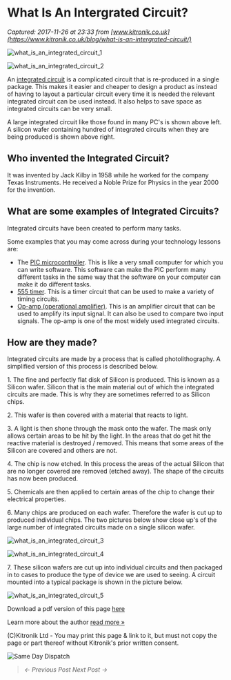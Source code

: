 # What Is An Intergrated Circuit?

_Captured: 2017-11-26 at 23:33 from [www.kitronik.co.uk](https://www.kitronik.co.uk/blog/what-is-an-intergrated-circuit/)_

![what_is_an_integrated_circuit_1](https://www.kitronik.co.uk/wp/wp-content/uploads/2014/01/what_is_an_integrated_circuit_1.jpg)

![what_is_an_integrated_circuit_2](https://www.kitronik.co.uk/wp/wp-content/uploads/2014/01/what_is_an_integrated_circuit_2.jpg)

An [integrated circuit](https://www.kitronik.co.uk//project-kits/ic-based-kits.html) is a complicated circuit that is re-produced in a single package. This makes it easier and cheaper to design a product as instead of having to layout a particular circuit every time it is needed the relevant integrated circuit can be used instead. It also helps to save space as integrated circuits can be very small.

A large integrated circuit like those found in many PC's is shown above left. A silicon wafer containing hundred of integrated circuits when they are being produced is shown above right.

## Who invented the Integrated Circuit?

It was invented by Jack Kilby in 1958 while he worked for the company Texas Instruments. He received a Noble Prize for Physics in the year 2000 for the invention.

## What are some examples of Integrated Circuits?

Integrated circuits have been created to perform many tasks.

Some examples that you may come across during your technology lessons are:

  * The [PIC microcontroller](https://www.kitronik.co.uk/project-kits/pre-programmed-pic-kits.html). This is like a very small computer for which you can write software. This software can make the PIC perform many different tasks in the same way that the software on your computer can make it do different tasks.
  * [555 timer](https://www.kitronik.co.uk/2908-ne555-timer-ic.html). This is a timer circuit that can be used to make a variety of timing circuits.
  * [Op-amp (operational amplifier)](https://www.kitronik.co.uk/2907-lm324-quad-op-amp.html). This is an amplifier circuit that can be used to amplify its input signal. It can also be used to compare two input signals. The op-amp is one of the most widely used integrated circuits.

## How are they made?

Integrated circuits are made by a process that is called photolithography. A simplified version of this process is described below.

1\. The fine and perfectly flat disk of Silicon is produced. This is known as a Silicon wafer. Silicon that is the main material out of which the integrated circuits are made. This is why they are sometimes referred to as Silicon chips.

2\. This wafer is then covered with a material that reacts to light.

3\. A light is then shone through the mask onto the wafer. The mask only allows certain areas to be hit by the light. In the areas that do get hit the reactive material is destroyed / removed. This means that some areas of the Silicon are covered and others are not.

4\. The chip is now etched. In this process the areas of the actual Silicon that are no longer covered are removed (etched away). The shape of the circuits has now been produced.

5\. Chemicals are then applied to certain areas of the chip to change their electrical properties.

6\. Many chips are produced on each wafer. Therefore the wafer is cut up to produced individual chips. The two pictures below show close up's of the large number of integrated circuits made on a single silicon wafer.

![what_is_an_integrated_circuit_3](https://www.kitronik.co.uk/wp/wp-content/uploads/2014/01/what_is_an_integrated_circuit_3.jpg)

![what_is_an_integrated_circuit_4](https://www.kitronik.co.uk/wp/wp-content/uploads/2014/01/what_is_an_integrated_circuit_4.jpg)

7\. These silicon wafers are cut up into individual circuits and then packaged in to cases to produce the type of device we are used to seeing. A circuit mounted into a typical package is shown in the picture below.

![what_is_an_integrated_circuit_5](https://www.kitronik.co.uk/wp/wp-content/uploads/2014/01/what_is_an_integrated_circuit_5.jpg)

Download a pdf version of this page [here](https://www.kitronik.co.uk/pdf/What_is_an_integrated_circuit.pdf)

Learn more about the author [read more »](https://www.kitronik.co.uk/about/geoff-hampson/)

(C)Kitronik Ltd - You may print this page & link to it, but must not copy the page or part thereof without Kitronik's prior written consent.

![Same Day Dispatch](https://www.kitronik.co.uk/img/banners/same_day_dispatch.png)

> _<- Previous Post Next Post ->_
